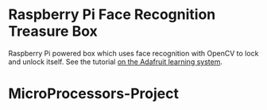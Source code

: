 Raspberry Pi Face Recognition Treasure Box
==========================================

Raspberry Pi powered box which uses face recognition with OpenCV to lock and unlock itself.  See the tutorial [on the Adafruit learning system](http://learn.adafruit.com/raspberry-pi-face-recognition-treasure-box/overview).
# MicroProcessors-Project
